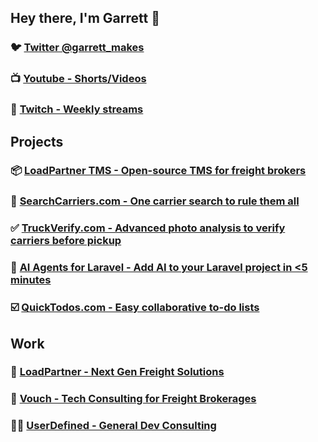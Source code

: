 ## Hey there, I'm Garrett 👋

### 🐦 [Twitter @garrett_makes](twitter.com/garrett_makes) 
### 📺 [Youtube - Shorts/Videos](https://www.youtube.com/@garrett_makes)
### 🎥 [Twitch - Weekly streams](https://www.twitch.tv/garrett_makes)

## Projects

### 📦 [LoadPartner TMS - Open-source TMS for freight brokers](https://github.com/loadpartner/tms)
### 🚛 [SearchCarriers.com - One carrier search to rule them all](https://searchcarriers.com)
### ✅ [TruckVerify.com - Advanced photo analysis to verify carriers before pickup](https://truckverify.com)
### 🤖 [AI Agents for Laravel - Add AI to your Laravel project in <5 minutes](https://github.com/adrenallen/ai-agents-laravel)
### ☑️ [QuickTodos.com - Easy collaborative to-do lists](https://quicktodos.com)

## Work

### 🤠 [LoadPartner - Next Gen Freight Solutions](https://loadpartner.io)
### 🚀 [Vouch - Tech Consulting for Freight Brokerages](https://canvouch.com)
### 🧑‍💻 [UserDefined - General Dev Consulting](https://userdefined.io)

